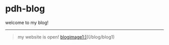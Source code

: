 # pdh-blog
welcome to my blog!

---

>my website is open!
>[blogimage1:)](/image/blogpage1.png "Just an image,REALLY!(**click this image to jump to this s*** **)")](/blog/blog1)